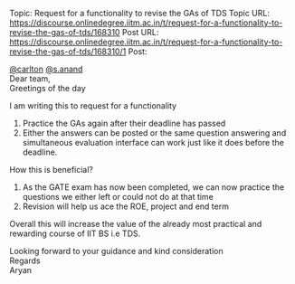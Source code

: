 Topic: Request for a functionality to revise the GAs of TDS
Topic URL: https://discourse.onlinedegree.iitm.ac.in/t/request-for-a-functionality-to-revise-the-gas-of-tds/168310
Post URL: https://discourse.onlinedegree.iitm.ac.in/t/request-for-a-functionality-to-revise-the-gas-of-tds/168310/1
Post: <p><a class="mention" href="/u/carlton">@carlton</a> <a class="mention" href="/u/s.anand">@s.anand</a><br>
Dear team,<br>
Greetings of the day</p>
<p>I am writing this to request for a functionality</p>
<ol>
<li>Practice the GAs again after their deadline has passed</li>
<li>Either the answers can be posted or the same question answering and simultaneous evaluation interface can work just like it does before the deadline.</li>
</ol>
<p>How this is beneficial?</p>
<ol>
<li>As the GATE exam has now been completed,  we can now practice the questions we either left or could not do at that time</li>
<li>Revision will help us ace the ROE, project and end term</li>
</ol>
<p>Overall this will increase the value of the already most practical and rewarding course of IIT BS i.e TDS.</p>
<p>Looking forward to your guidance and kind consideration<br>
Regards<br>
Aryan</p>
